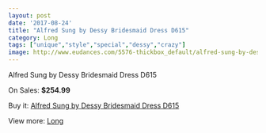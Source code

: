 ```yaml
---
layout: post
date: '2017-08-24'
title: "Alfred Sung by Dessy Bridesmaid Dress D615"
category: Long
tags: ["unique","style","special","dessy","crazy"]
image: http://www.eudances.com/5576-thickbox_default/alfred-sung-by-dessy-bridesmaid-dress-d615.jpg
---
```

Alfred Sung by Dessy Bridesmaid Dress D615

On Sales: **$254.99**
<a href="https://www.eudances.com/en/long/1922-alfred-sung-by-dessy-bridesmaid-dress-d615.html"><amp-img layout="responsive" width="600" height="600" src="//www.eudances.com/5576-thickbox_default/alfred-sung-by-dessy-bridesmaid-dress-d615.jpg" alt="Alfred Sung by Dessy Bridesmaid Dress D615 0" /></a>
<a href="https://www.eudances.com/en/long/1922-alfred-sung-by-dessy-bridesmaid-dress-d615.html"><amp-img layout="responsive" width="600" height="600" src="//www.eudances.com/5577-thickbox_default/alfred-sung-by-dessy-bridesmaid-dress-d615.jpg" alt="Alfred Sung by Dessy Bridesmaid Dress D615 1" /></a>

Buy it: [Alfred Sung by Dessy Bridesmaid Dress D615](https://www.eudances.com/en/long/1922-alfred-sung-by-dessy-bridesmaid-dress-d615.html "Alfred Sung by Dessy Bridesmaid Dress D615")

View more: [Long](https://www.eudances.com/en/21-long "Long")